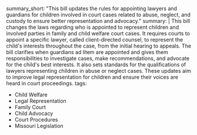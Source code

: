 summary_short: "This bill updates the rules for appointing lawyers and guardians for children involved in court cases related to abuse, neglect, and custody to ensure better representation and advocacy."
summary: |
  This bill changes the laws regarding who is appointed to represent children and involved parties in family and child welfare court cases. It requires courts to appoint a specific lawyer, called client-directed counsel, to represent the child's interests throughout the case, from the initial hearing to appeals. The bill clarifies when guardians ad litem are appointed and gives them responsibilities to investigate cases, make recommendations, and advocate for the child's best interests. It also sets standards for the qualifications of lawyers representing children in abuse or neglect cases. These updates aim to improve legal representation for children and ensure their voices are heard in court proceedings.
tags:
  - Child Welfare
  - Legal Representation
  - Family Court
  - Child Advocacy
  - Court Procedures
  - Missouri Legislation
